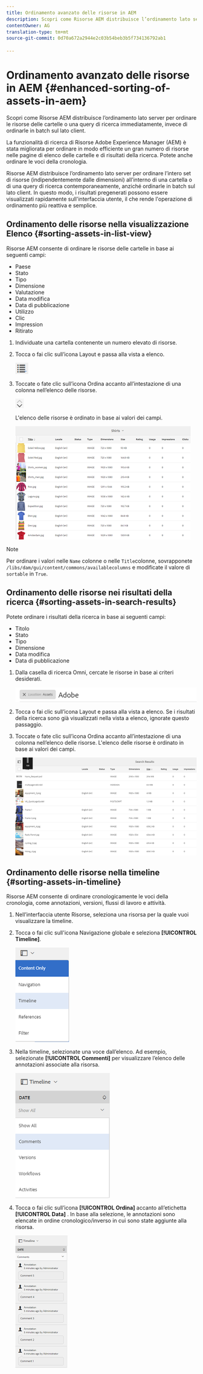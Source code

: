 ```yaml
---
title: Ordinamento avanzato delle risorse in AEM
description: Scopri come Risorse AEM distribuisce l’ordinamento lato server per ordinare le risorse delle cartelle o una query di ricerca immediatamente, invece di ordinarle in batch sul lato client.
contentOwner: AG
translation-type: tm+mt
source-git-commit: 0d70a672a2944e2c03b54beb3b5f734136792ab1

---
```



# Ordinamento avanzato delle risorse in AEM {#enhanced-sorting-of-assets-in-aem}

Scopri come Risorse AEM distribuisce l’ordinamento lato server per ordinare le risorse delle cartelle o una query di ricerca immediatamente, invece di ordinarle in batch sul lato client.

La funzionalità di ricerca di Risorse Adobe Experience Manager (AEM) è stata migliorata per ordinare in modo efficiente un gran numero di risorse nelle pagine di elenco delle cartelle e di risultati della ricerca. Potete anche ordinare le voci della cronologia.

Risorse AEM distribuisce l’ordinamento lato server per ordinare l’intero set di risorse (indipendentemente dalle dimensioni) all’interno di una cartella o di una query di ricerca contemporaneamente, anziché ordinarle in batch sul lato client. In questo modo, i risultati pregenerati possono essere visualizzati rapidamente sull&#39;interfaccia utente, il che rende l&#39;operazione di ordinamento più reattiva e semplice.

## Ordinamento delle risorse nella visualizzazione Elenco {#sorting-assets-in-list-view}

Risorse AEM consente di ordinare le risorse delle cartelle in base ai seguenti campi:

* Paese
* Stato
* Tipo
* Dimensione
* Valutazione
* Data modifica
* Data di pubblicazione
* Utilizzo
* Clic
* Impression
* Ritirato

1. Individuate una cartella contenente un numero elevato di risorse.
1. Tocca o fai clic sull’icona Layout e passa alla vista a elenco.

   ![chlimage_1-394](assets/chlimage_1-394.png)

1. Toccate o fate clic sull’icona Ordina accanto all’intestazione di una colonna nell’elenco delle risorse.

   ![chlimage_1-395](assets/chlimage_1-395.png)

   L&#39;elenco delle risorse è ordinato in base ai valori dei campi.

   ![chlimage_1-396](assets/chlimage_1-396.png)

>[!NOTE]
>
>Per ordinare i valori nelle `Name` colonne o nelle `Title`colonne, sovrapponete `/libs/dam/gui/content/commons/availablecolumns` e modificate il valore di `sortable` in `True`.

## Ordinamento delle risorse nei risultati della ricerca {#sorting-assets-in-search-results}

Potete ordinare i risultati della ricerca in base ai seguenti campi:

* Titolo
* Stato
* Tipo
* Dimensione
* Data modifica
* Data di pubblicazione

1. Dalla casella di ricerca Omni, cercate le risorse in base ai criteri desiderati.

   ![chlimage_1-397](assets/chlimage_1-397.png)

1. Tocca o fai clic sull’icona Layout e passa alla vista a elenco. Se i risultati della ricerca sono già visualizzati nella vista a elenco, ignorate questo passaggio.
1. Toccate o fate clic sull’icona Ordina accanto all’intestazione di una colonna nell’elenco delle risorse. L&#39;elenco delle risorse è ordinato in base ai valori dei campi.

   ![chlimage_1-398](assets/chlimage_1-398.png)

## Ordinamento delle risorse nella timeline {#sorting-assets-in-timeline}

Risorse AEM consente di ordinare cronologicamente le voci della cronologia, come annotazioni, versioni, flussi di lavoro e attività.

1. Nell’interfaccia utente Risorse, seleziona una risorsa per la quale vuoi visualizzare la timeline.
1. Tocca o fai clic sull&#39;icona Navigazione globale e seleziona **[!UICONTROL Timeline]**.

   ![chlimage_1-399](assets/chlimage_1-399.png)

1. Nella timeline, selezionate una voce dall’elenco. Ad esempio, selezionate **[!UICONTROL Commenti]** per visualizzare l’elenco delle annotazioni associate alla risorsa.

   ![chlimage_1-400](assets/chlimage_1-400.png)

1. Tocca o fai clic sull’icona **[!UICONTROL Ordina]** accanto all’etichetta **[!UICONTROL Data]** . In base alla selezione, le annotazioni sono elencate in ordine cronologico/inverso in cui sono state aggiunte alla risorsa.

   ![chlimage_1-401](assets/chlimage_1-401.png)

